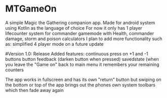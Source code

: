# MTGameOn

A simple Magic the Gathering companion app.
Made for android system using Kotlin as the language of choice
For now it only has 1 player lifecounter system for commander gamemode with Health, commander damage, storm and poison calculators
I plan to add more functionality such as: simplified 4 player mode on a future update

#Version 1.0: Release
Added features: 
continuous press on +1 and -1 buttons
button feedback (darken button when pressed) 
savedstate (when you leave the "Game on" back to main menu it remembers your remaining counters

The app works in fullscreen and has its own "return" button but swiping on the bottom or top of the app brings out the phones own system toolbars which then fade away again
